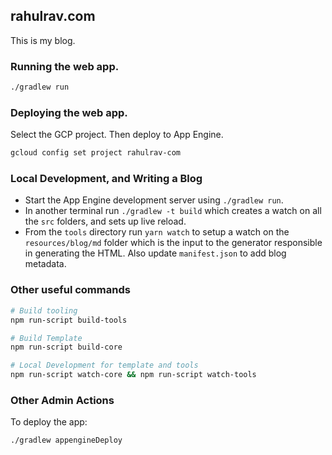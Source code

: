 ## rahulrav.com 

This is my blog. 

### Running the web app.

```bash
./gradlew run
```

### Deploying the web app.

Select the GCP project. Then deploy to App Engine.

```bash
gcloud config set project rahulrav-com
```

### Local Development, and Writing a Blog

* Start the App Engine development server using `./gradlew run`.
* In another terminal run `./gradlew -t build` which creates a watch on all the `src`
  folders, and sets up live reload.
* From the `tools` directory run `yarn watch` to setup a watch on the `resources/blog/md`
  folder which is the input to the generator responsible in generating the HTML. Also update `manifest.json` to add blog metadata.

### Other useful commands

```bash
# Build tooling
npm run-script build-tools

# Build Template
npm run-script build-core

# Local Development for template and tools
npm run-script watch-core && npm run-script watch-tools
```

### Other Admin Actions

To deploy the app:

```bash
./gradlew appengineDeploy
```
